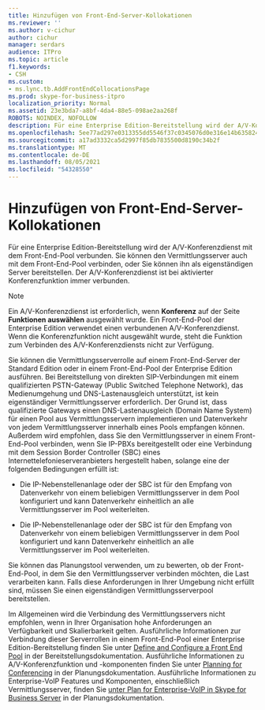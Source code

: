 ```yaml
---
title: Hinzufügen von Front-End-Server-Kollokationen
ms.reviewer: ''
ms.author: v-cichur
author: cichur
manager: serdars
audience: ITPro
ms.topic: article
f1.keywords:
- CSH
ms.custom:
- ms.lync.tb.AddFrontEndCollocationsPage
ms.prod: skype-for-business-itpro
localization_priority: Normal
ms.assetid: 23e3bda7-a8bf-4da4-88e5-098ae2aa268f
ROBOTS: NOINDEX, NOFOLLOW
description: Für eine Enterprise Edition-Bereitstellung wird der A/V-Konferenzdienst mit dem Front-End-Pool verbunden. Sie können den Vermittlungsserver auch mit dem Front-End-Pool verbinden, oder Sie können ihn als eigenständigen Server bereitstellen. Der A/V-Konferenzdienst ist bei aktivierter Konferenzfunktion immer verbunden.
ms.openlocfilehash: 5ee77ad297e0313355dd5546f37c0345076d0e316e14b635824e42c9f3d32dd1
ms.sourcegitcommit: a17ad3332ca5d2997f85db7835500d8190c34b2f
ms.translationtype: MT
ms.contentlocale: de-DE
ms.lasthandoff: 08/05/2021
ms.locfileid: "54328550"
---
```

# <a name="add-front-end-server-collocations"></a>Hinzufügen von Front-End-Server-Kollokationen

Für eine Enterprise Edition-Bereitstellung wird der A/V-Konferenzdienst mit dem Front-End-Pool verbunden. Sie können den Vermittlungsserver auch mit dem Front-End-Pool verbinden, oder Sie können ihn als eigenständigen Server bereitstellen. Der A/V-Konferenzdienst ist bei aktivierter Konferenzfunktion immer verbunden.

> [!NOTE]
> Ein A/V-Konferenzdienst ist erforderlich, wenn **Konferenz** auf der Seite **Funktionen auswählen** ausgewählt wurde. Ein Front-End-Pool der Enterprise Edition verwendet einen verbundenen A/V-Konferenzdienst. Wenn die Konferenzfunktion nicht ausgewählt wurde, steht die Funktion zum Verbinden des A/V-Konferenzdiensts nicht zur Verfügung.

Sie können die Vermittlungsserverrolle auf einem Front-End-Server der Standard Edition oder in einem Front-End-Pool der Enterprise Edition ausführen. Bei Bereitstellung von direkten SIP-Verbindungen mit einem qualifizierten PSTN-Gateway (Public Switched Telephone Network), das Medienumgehung und DNS-Lastenausgleich unterstützt, ist kein eigenständiger Vermittlungsserver erforderlich. Der Grund ist, dass qualifizierte Gateways einen DNS-Lastenausgleich (Domain Name System) für einen Pool aus Vermittlungsservern implementieren und Datenverkehr von jedem Vermittlungsserver innerhalb eines Pools empfangen können. Außerdem wird empfohlen, dass Sie den Vermittlungsserver in einem Front-End-Pool verbinden, wenn Sie IP-PBXs bereitgestellt oder eine Verbindung mit dem Session Border Controller (SBC) eines Internettelefonieserveranbieters hergestellt haben, solange eine der folgenden Bedingungen erfüllt ist:

- Die IP-Nebenstellenanlage oder der SBC ist für den Empfang von Datenverkehr von einem beliebigen Vermittlungsserver in dem Pool konfiguriert und kann Datenverkehr einheitlich an alle Vermittlungsserver im Pool weiterleiten.

- Die IP-Nebenstellenanlage oder der SBC ist für den Empfang von Datenverkehr von einem beliebigen Vermittlungsserver in dem Pool konfiguriert und kann Datenverkehr einheitlich an alle Vermittlungsserver im Pool weiterleiten.

Sie können das Planungstool verwenden, um zu bewerten, ob der Front-End-Pool, in dem Sie den Vermittlungsserver verbinden möchten, die Last verarbeiten kann. Falls diese Anforderungen in Ihrer Umgebung nicht erfüllt sind, müssen Sie einen eigenständigen Vermittlungsserverpool bereitstellen.

Im Allgemeinen wird die Verbindung des Vermittlungsservers nicht empfohlen, wenn in Ihrer Organisation hohe Anforderungen an Verfügbarkeit und Skalierbarkeit gelten. Ausführliche Informationen zur Verbindung dieser Serverrollen in einem Front-End-Pool einer Enterprise Edition-Bereitstellung finden Sie unter [Define and Configure a Front End Pool](/previous-versions/office/lync-server-2013/lync-server-2013-define-and-configure-a-front-end-pool-or-standard-edition-server) in der Bereitstellungsdokumentation. Ausführliche Informationen zu A/V-Konferenzfunktion und -komponenten finden Sie unter [Planning for Conferencing](/previous-versions/office/lync-server-2013/lync-server-2013-planning-for-conferencing) in der Planungsdokumentation. Ausführliche Informationen zu Enterprise-VoIP Features und Komponenten, einschließlich Vermittlungsserver, finden Sie [unter Plan for Enterprise-VoIP in Skype for Business Server](../../../plan-your-deployment/enterprise-voice-solution/enterprise-voice.md) in der Planungsdokumentation.
